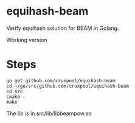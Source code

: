 # equihash-beam
Verify equihash solution for BEAM in Golang.

Working version

# Steps 
````
go get github.com/cruxpool/equihash-beam
cd ~/go/src/github.com/cruxpool/equihash-beam
cd src
cmake .
make
`````
The lib is in src/lib/libbeampow.so
